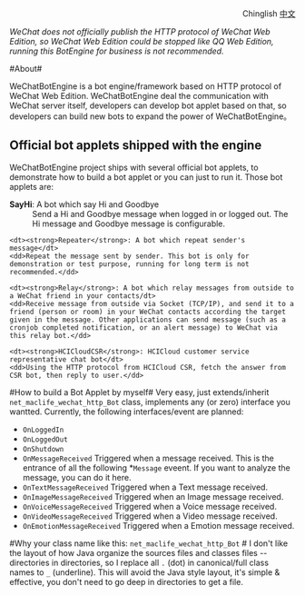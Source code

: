 <div style='text-align:right;'><span>Chinglish</span> <a href='ReadMe.中文.md'>中文</a></div>

*WeChat does not officially publish the HTTP protocol of WeChat Web Edition, so WeChat Web Edition could be stopped like QQ Web Edition, running this BotEngine for business is not recommended.*

#About#

WeChatBotEngine is a bot engine/framework based on HTTP protocol of WeChat Web Edition.
WeChatBotEngine deal the communication with WeChat server itself, developers can develop bot applet based on that, so developers can build new bots to expand the power of WeChatBotEngine。

## Official bot applets shipped with the engine ##
WeChatBotEngine project ships with several official bot applets, to demonstrate how to build a bot applet or you can just to run it.
Those bot applets are:

<dl>
	<dt><strong>SayHi</strong>: A bot which say Hi and Goodbye</dt>
	<dd>Send a Hi and Goodbye message when logged in or logged out. The Hi message and Goodbye message is configurable.</dd>

	<dt><strong>Repeater</strong>: A bot which repeat sender's message</dt>
	<dd>Repeat the message sent by sender. This bot is only for demonstration or test purpose, running for long term is not recommended.</dd>

	<dt><strong>Relay</strong>: A bot which relay messages from outside to a WeChat friend in your contacts/dt>
	<dd>Receive message from outside via Socket (TCP/IP), and send it to a friend (person or room) in your WeChat contacts according the target given in the message. Other applications can send message (such as a cronjob completed notification, or an alert message) to WeChat via this relay bot.</dd>

	<dt><strong>HCICloudCSR</strong>: HCICloud customer service representative chat bot</dt>
	<dd>Using the HTTP protocol from HCICloud CSR, fetch the answer from CSR bot, then reply to user.</dd>
</dl>

#How to build a Bot Applet by myself#
Very easy, just extends/inherit `net_maclife_wechat_http_Bot` class, implements any (or zero) interface you wantted.
Currently, the following interfaces/event are planned:

- `OnLoggedIn`
- `OnLoggedOut`
- `OnShutdown`
- `OnMessageReceived` Triggered when a message received. This is the entrance of all the following *`Message` eveent. If you want to analyze the message, you can do it here.
- `OnTextMessageReceived` Triggered when a Text message received.
- `OnImageMessageReceived` Triggered when an Image message received.
- `OnVoiceMessageReceived` Triggered when a Voice message received.
- `OnVideoMessageReceived` Triggered when a Video message received.
- `OnEmotionMessageReceived` Triggered when a Emotion message received.

#Why your class name like this: `net_maclife_wechat_http_Bot` #
I don't like the layout of how Java organize the sources files and classes files -- directories in directories, so I replace all `.` (dot) in canonical/full class names to `_` (underline). This will avoid the Java style layout, it's simple & effective, you don't need to go deep in directories to get a file.
